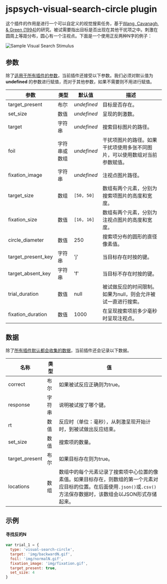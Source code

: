 # jspsych-visual-search-circle plugin

这个插件的作用是进行一个可以自定义的视觉搜索任务，基于[Wang, Cavanagh, & Green (1994)](http://dx.doi.org/10.3758/BF03206946)的研究。被试需要指出目标是否出现在其他干扰项之中。刺激在圆周上等距分布，圆心有一个注视点。下面是一个使用正反两种N字的例子：

![Sample Visual Search Stimulus](/img/visual_search_example.jpg)

## 参数

除了[适用于所有插件的参数](/overview/plugins.html#parameters-available-in-all-plugins)，当前插件还接受以下参数。我们必须对默认值为 **undefined** 的参数进行赋值，而对于其他参数，如果不需要则不用进行赋值。

| 参数               | 类型         | 默认值      | 描述                                                         |
| ------------------ | ------------ | ----------- | ------------------------------------------------------------ |
| target_present     | 布尔         | *undefined* | 目标是否存在。                                               |
| set_size           | 数值         | *undefined* | 呈现的刺激数。                                               |
| target             | 字符串       | *undefined* | 搜索目标图片的路径。                                         |
| foil               | 字符串或数组 | *undefined* | 干扰项图片的路径。如果干扰项使用多张不同图片，可以使用数组对当前参数赋值。 |
| fixation_image     | 字符串       | *undefined* | 注视点图片路径。                                             |
| target_size        | 数组         | `[50, 50]`  | 数组有两个元素，分别为搜索项图片的高度和宽度。               |
| fixation_size      | 数值         | `[16, 16]`  | 数组有两个元素，分别为注视点图片的高度和宽度。               |
| circle_diameter    | 数值         | 250         | 搜索项分布的圆形的直径像素值。                               |
| target_present_key | 字符串       | 'j'         | 当目标存在时按的键。                                         |
| target_absent_key  | 字符串       | 'f'         | 当目标不存在时按的键。                                       |
| trial_duration     | 数值         | null        | 被试做反应的时间限制。如果为null，则会允许被试一直进行搜索。 |
| fixation_duration  | 数值         | 1000        | 在呈现搜索项前多少毫秒时呈现注视点。                         |

## 数据

除了[所有插件默认都会收集的数据](/overview/plugins.html#data-collected-by-all-plugins)，当前插件还会记录以下数据。

| 名称           | 类型   | 值                                                           |
| -------------- | ------ | ------------------------------------------------------------ |
| correct        | 布尔   | 如果被试反应正确则为true。                                   |
| response       | 字符串 | 说明被试按了哪个键。                                         |
| rt             | 数值   | 反应时（单位：毫秒），从刺激呈现开始计时，到被试做出反应结束。 |
| set_size       | 数值   | 搜索项的数量。                                               |
| target_present | 布尔   | 如果目标存在则为true。                                       |
| locations      | 数组   | 数组中的每个元素记录了搜索项中心位置的像素值。如果目标存在，则数组的第一个元素对应目标的位置。在后面使用`.json()`或`.csv()`方法保存数据时，该数组会以JSON形式存储起来。 |

## 示例

#### 寻找反的N

```javascript
var trial_1 = {
  type: 'visual-search-circle',
  target: 'img/backwardN.gif',
  foil: 'img/normalN.gif',
  fixation_image: 'img/fixation.gif',
  target_present: true,
  set_size: 4
}
```
